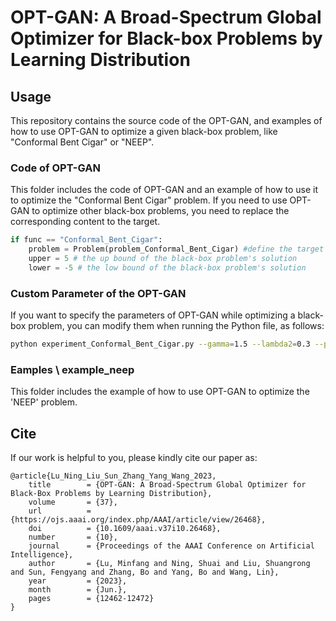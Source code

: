 # OPT-GAN: A Broad-Spectrum Global Optimizer for Black-box Problems by Learning Distribution

## Usage
This repository contains the source code of the OPT-GAN, and examples of how to use OPT-GAN to optimize a given black-box problem, like "Conformal Bent Cigar" or "NEEP".
### Code of OPT-GAN
This folder includes the code of OPT-GAN and an example of how to use it to optimize the "Conformal Bent Cigar" problem. If you need to use OPT-GAN to optimize other black-box problems, you need to replace the corresponding content to the target.
``` python
if func == "Conformal_Bent_Cigar":
    problem = Problem(problem_Conformal_Bent_Cigar) #define the target black-box problem
    upper = 5 # the up bound of the black-box problem's solution
    lower = -5 # the low bound of the black-box problem's solution
```

### Custom Parameter of the OPT-GAN
If you want to specify the parameters of OPT-GAN while optimizing a black-box problem, you can modify them when running the Python file, as follows:
```bash
python experiment_Conformal_Bent_Cigar.py --gamma=1.5 --lambda2=0.3 --pop=30 --optset=150 --func_dim=2 --func_ins=0 --func_id=Conformal_Bent_Cigar --func_alg=OPT-GAN --maxfes=50000
```

### Eamples \ example_neep
This folder includes the example of how to use OPT-GAN to optimize the 'NEEP' problem.


## Cite
If our work is helpful to you, please kindly cite our paper as:
```
@article{Lu_Ning_Liu_Sun_Zhang_Yang_Wang_2023,
    title        = {OPT-GAN: A Broad-Spectrum Global Optimizer for Black-Box Problems by Learning Distribution},
    volume       = {37},
    url          = {https://ojs.aaai.org/index.php/AAAI/article/view/26468},
    doi          = {10.1609/aaai.v37i10.26468},
    number       = {10},
    journal      = {Proceedings of the AAAI Conference on Artificial Intelligence},
    author       = {Lu, Minfang and Ning, Shuai and Liu, Shuangrong and Sun, Fengyang and Zhang, Bo and Yang, Bo and Wang, Lin},
    year         = {2023},
    month        = {Jun.},
    pages        = {12462-12472}
}
```
